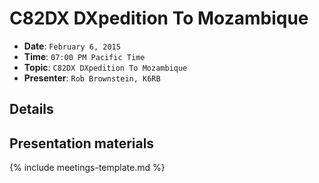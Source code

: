 # C82DX DXpedition To Mozambique

* **Date**: `February 6, 2015`
* **Time**: `07:00 PM Pacific Time`
* **Topic**: `C82DX DXpedition To Mozambique`
* **Presenter**: `Rob Brownstein, K6RB`

## Details

## Presentation materials

{% include meetings-template.md %}

